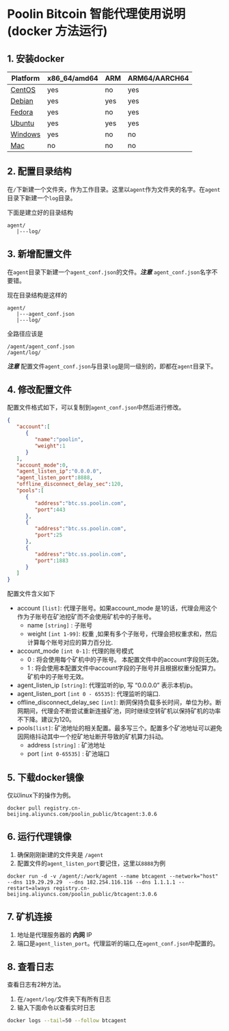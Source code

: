 # Poolin Bitcoin 智能代理使用说明 (docker 方法运行)

## 1. 安装docker
|Platform|x86_64/amd64|ARM|ARM64/AARCH64|
|---|---|---|---|
|[CentOS](https://docs.docker.com/install/linux/docker-ce/centos/)|yes|no|yes|
|[Debian](https://docs.docker.com/install/linux/docker-ce/debian/)|yes|yes|yes|
|[Fedora](https://docs.docker.com/install/linux/docker-ce/fedora/)|yes|no|yes|
|[Ubuntu](https://docs.docker.com/install/linux/docker-ce/ubuntu/)|yes|yes|yes| 
|[Windows](https://docs.docker.com/docker-for-windows/install/)|yes | no | no |
|[Mac](https://docs.docker.com/docker-for-mac/install/) | no | no | no |


## 2. 配置目录结构

在`/`下新建一个文件夹，作为工作目录。这里以`agent`作为文件夹的名字。在`agent`目录下新建一个`log`目录。

下面是建立好的目录结构
```
agent/
   |---log/
```

## 3. 新增配置文件
在`agent`目录下新建一个`agent_conf.json`的文件。***注意*** `agent_conf.json`名字不要错。

现在目录结构是这样的

```
agent/
   |---agent_conf.json
   |---log/
```
全路径应该是

```
/agent/agent_conf.json
/agent/log/
```

***注意*** 配置文件`agent_conf.json`与目录`log`是同一级别的，即都在`agent`目录下。

## 4. 修改配置文件

配置文件格式如下，可以复制到`agent_conf.json`中然后进行修改。


```json
{  
   "account":[  
      {  
         "name":"poolin",
         "weight":1
      }
   ],
   "account_mode":0,
   "agent_listen_ip":"0.0.0.0",
   "agent_listen_port":8888,
   "offline_disconnect_delay_sec":120,
   "pools":[  
      {  
         "address":"btc.ss.poolin.com",
         "port":443
      },
      {  
         "address":"btc.ss.poolin.com",
         "port":25
      },
      {  
         "address":"btc.ss.poolin.com",
         "port":1883
      }
   ]
}
```

配置文件含义如下

- account `[list]`: 代理子账号。如果account_mode 是1的话，代理会用这个作为子账号在矿池挖矿而不会使用矿机中的子账号。
  - name `[string]`    : 子账号 
  - weight `[int 1-99]`: 权重 ,如果有多个子账号，代理会把权重求和，然后计算每个账号对应的算力百分比. 
- account_mode `[int 0-1]`: 代理的账号模式 
  - 0 : 将会使用每个矿机中的子账号。 本配置文件中的account字段则无效。
  - 1 : 将会使用本配置文件中account字段的子账号并且根据权重分配算力。矿机中的子账号无效。
- agent_listen_ip `[string]`: 代理监听的ip, 写 “0.0.0.0” 表示本机ip。
- agent_listen_port `[int 0 - 65535]`: 代理监听的端口. 
- offline_disconnect_delay_sec `[int]`: 断网保持负载多长时间，单位为秒。断网期间，代理会不断尝试重新连接矿池，同时继续空转矿机以保持矿机的功率不下降。建议为120。 
- pools`[list]`: 矿池地址的相关配置。最多写三个。配置多个矿池地址可以避免因网络抖动其中一个挖矿地址断开导致的矿机算力抖动。
  - address `[string]` : 矿池地址
  - port `[int 0-65535]` : 矿池端口


## 5. 下载docker镜像

仅以linux下的操作为例。

```shell
docker pull registry.cn-beijing.aliyuncs.com/poolin_public/btcagent:3.0.6
```

## 6. 运行代理镜像

1. 确保刚刚新建的文件夹是 `/agent`
2. 配置文件的`agent_listen_port`要记住，这里以`8888`为例

```shell
docker run -d -v /agent/:/work/agent --name btcagent --network="host" --dns 119.29.29.29  --dns 182.254.116.116 --dns 1.1.1.1 --restart=always registry.cn-beijing.aliyuncs.com/poolin_public/btcagent:3.0.6
```

## 7. 矿机连接

1. 地址是代理服务器的 **内网** IP
2. 端口是`agent_listen_port`。代理监听的端口,在`agent_conf.json`中配置的。

## 8. 查看日志

查看日志有2种方法。

1. 在`/agent/log/`文件夹下有所有日志
2. 输入下面命令以查看实时日志

```bash
docker logs --tail=50 --follow btcagent
```
